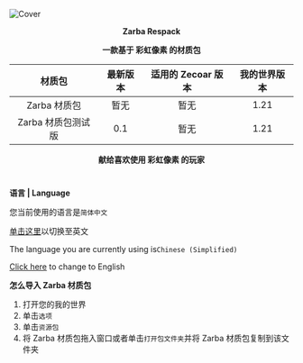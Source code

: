 ![Cover](https://github.com/ZfIxV/Zarba-Respack/blob/main/Zecoar%20Modpack%20-%20Header.png)
<div align="center">

**Zarba Respack**

**一款基于 彩虹像素 的材质包**

| 材质包 | 最新版本 | 适用的 Zecoar 版本 | 我的世界版本 |
| :-: | :-: | :-: | :-: |
| Zarba 材质包 | 暂无 | 暂无 | 1.21 |
| Zarba 材质包测试版 | 0.1 | 暂无 | 1.21 |

</div>

<div align="center">
  
**献给喜欢使用 彩虹像素 的玩家**

</div>

#               

**语言 | Language**

您当前使用的语言是`简体中文`

[单击这里](https://github.com/ZfIxV/Zarba-Respack/tree/main/README-EN.md)以切换至英文

The language you are currently using is`Chinese (Simplified)`

[Click here](https://github.com/ZfIxV/Zarba-Respack/tree/main/README-EN.md) to change to English

**怎么导入 Zarba 材质包**

1. 打开您的我的世界
2. 单击`选项`
3. 单击`资源包`
4. 将 Zarba 材质包拖入窗口或者单击`打开包文件夹`并将 Zarba 材质包复制到该文件夹